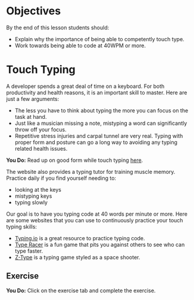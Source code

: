 # Objectives

By the end of this lesson students should:

- Explain why the importance of being able to competently touch type.
- Work towards being able to code at 40WPM or more.

# Touch Typing

A developer spends a great deal of time on a keyboard. For both productivity and health reasons, it is an important skill to master. Here are just a few arguments:

- The less you have to think about typing the more you can focus on the task at hand.
- Just like a musician missing a note, mistyping a word can significantly throw off your focus.
- Repetitive stress injuries and carpal tunnel are very real. Typing with proper form and posture can go a long way to avoiding any typing related health issues.

**You Do:** Read up on good form while touch typing [here](http://www.ratatype.com/learn/).

The website also provides a typing tutor for training muscle memory. Practice daily if you find yourself needing to:
- looking at the keys
- mistyping keys
- typing slowly

Our goal is to have you typing code at 40 words per minute or more. Here are some websites that you can use to continuously practice your touch typing skills:

- [Typing.io](https://typing.io/) is a great resource to practice typing code.
- [Type Racer](http://play.typeracer.com/) is a fun game that pits you against others to see who can type faster.
- [Z-Type](http://phoboslab.org/ztype/) is a typing game styled as a space shooter.


## Exercise

**You Do:** Click on the exercise tab and complete the exercise.
